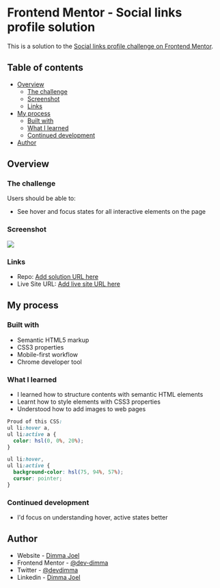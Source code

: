 # Frontend Mentor - Social links profile solution

This is a solution to the [Social links profile challenge on Frontend Mentor](https://www.frontendmentor.io/challenges/social-links-profile-UG32l9m6dQ).

## Table of contents

- [Overview](#overview)
  - [The challenge](#the-challenge)
  - [Screenshot](#screenshot)
  - [Links](#links)
- [My process](#my-process)
  - [Built with](#built-with)
  - [What I learned](#what-i-learned)
  - [Continued development](#continued-development)
- [Author](#author)

## Overview

### The challenge

Users should be able to:

- See hover and focus states for all interactive elements on the page

### Screenshot

![](</assets/images/social-links-finished-project%20(2).jpeg>)

### Links

- Repo: [Add solution URL here](https://github.com/dev-dimma/frontend-mentor-challenges/tree/main/social-links-profile-main/social-links-profile-main)
- Live Site URL: [Add live site URL here](https://frontend-mentor-challenges-social-links-profile.vercel.app/)

## My process

### Built with

- Semantic HTML5 markup
- CSS3 properties
- Mobile-first workflow
- Chrome developer tool

### What I learned

- I learned how to structure contents with semantic HTML elements
- Learnt how to style elements with CSS3 properties
- Understood how to add images to web pages

```css
Proud of this CSS:
ul li:hover a,
ul li:active a {
  color: hsl(0, 0%, 20%);
}

ul li:hover,
ul li:active {
  background-color: hsl(75, 94%, 57%);
  cursor: pointer;
}
```

### Continued development

- I'd focus on understanding hover, active states better

## Author

- Website - [Dimma Joel](devdimma.netlify.app)
- Frontend Mentor - [@dev-dimma](https://www.frontendmentor.io/profile/dev-dimma)
- Twitter - [@devdimma](https://www.twitter.com/yourusername)
- Linkedin - [Dimma Joel](https://www.linkedin.com/in/dimma-joel-technology-front-end-developer-technical-writer/)
